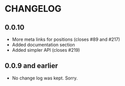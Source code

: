 # CHANGELOG

## 0.0.10

  * More meta links for positions (closes #89 and #217)
  * Added documentation section
  * Added simpler API (closes #219)

## 0.0.9 and earlier

  * No change log was kept. Sorry.
